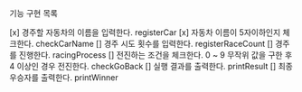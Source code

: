 기능 구현 목록

[x] 경주할 자동차의 이름을 입력한다. registerCar
    [x] 자동차 이름이 5자이하인지 체크한다. checkCarName
[] 경주 시도 횟수를 입력한다. registerRaceCount
[] 경주를 진행한다.    racingProcess
    [] 전진하는 조건을 체크한다. 0 ~ 9 무작위 값을 구한 후 4 이상인 경우 전진한다. checkGoBack
    [] 실행 결과를 출력한다. printResult
[] 최종 우승자를 출력한다. printWinner